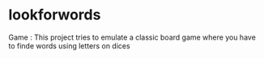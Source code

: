 # lookforwords
Game : This project tries to emulate a classic board game where you have to finde words using letters on dices
